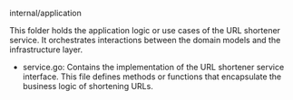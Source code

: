 internal/application

This folder holds the application logic or use cases of the URL shortener service. It orchestrates interactions between the domain models and the infrastructure layer.

- service.go: Contains the implementation of the URL shortener service interface. This file defines methods or functions that encapsulate the business logic of shortening URLs.
